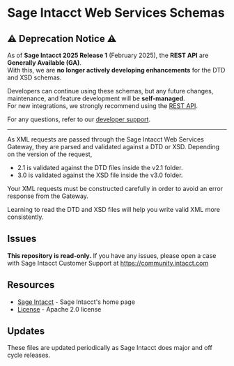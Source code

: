 # Sage Intacct Web Services Schemas


## ⚠️ Deprecation Notice ⚠️  

As of **Sage Intacct 2025 Release 1** (February 2025), the **REST API** are **Generally Available (GA)**.  
With this, we are **no longer actively developing enhancements** for the DTD and XSD schemas.  

Developers can continue using these schemas, but any future changes, maintenance, and feature development will be **self-managed**.  
For new integrations, we strongly recommend using the [REST API](https://developer.sage.com/intacct/docs/).  

For any questions, refer to our [developer support](https://developer.sage.com/intacct/docs/developer-portal/rest-api-faq/).

---



As XML requests are passed through the Sage Intacct Web Services Gateway, they are parsed and validated against a DTD or XSD.  Depending on the version of the request,

* 2.1 is validated against the DTD files inside the v2.1 folder.
* 3.0 is validated against the XSD file inside the v3.0 folder.

Your XML requests must be constructed carefully in order to avoid an error response from the Gateway.

Learning to read the DTD and XSD files will help you write valid XML more consistently.

## Issues

**This repository is read-only.** If you have any issues, please open a case with Sage Intacct Customer Support at https://community.intacct.com

## Resources

* [Sage Intacct][intacct] - Sage Intacct's home page
* [License][schema-license] - Apache 2.0 license

## Updates

These files are updated periodically as Sage Intacct does major and off cycle releases.

[intacct]: http://www.intacct.com
[schema-license]: http://www.apache.org/licenses/LICENSE-2.0
